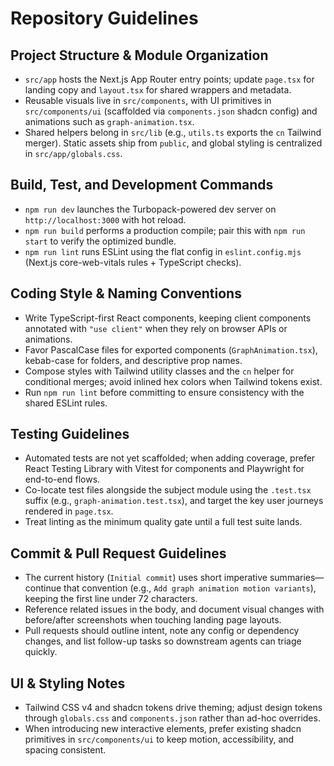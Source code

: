 # Repository Guidelines

## Project Structure & Module Organization
- `src/app` hosts the Next.js App Router entry points; update `page.tsx` for landing copy and `layout.tsx` for shared wrappers and metadata.
- Reusable visuals live in `src/components`, with UI primitives in `src/components/ui` (scaffolded via `components.json` shadcn config) and animations such as `graph-animation.tsx`.
- Shared helpers belong in `src/lib` (e.g., `utils.ts` exports the `cn` Tailwind merger). Static assets ship from `public`, and global styling is centralized in `src/app/globals.css`.

## Build, Test, and Development Commands
- `npm run dev` launches the Turbopack-powered dev server on `http://localhost:3000` with hot reload.
- `npm run build` performs a production compile; pair this with `npm run start` to verify the optimized bundle.
- `npm run lint` runs ESLint using the flat config in `eslint.config.mjs` (Next.js core-web-vitals rules + TypeScript checks).

## Coding Style & Naming Conventions
- Write TypeScript-first React components, keeping client components annotated with `"use client"` when they rely on browser APIs or animations.
- Favor PascalCase files for exported components (`GraphAnimation.tsx`), kebab-case for folders, and descriptive prop names.
- Compose styles with Tailwind utility classes and the `cn` helper for conditional merges; avoid inlined hex colors when Tailwind tokens exist.
- Run `npm run lint` before committing to ensure consistency with the shared ESLint rules.

## Testing Guidelines
- Automated tests are not yet scaffolded; when adding coverage, prefer React Testing Library with Vitest for components and Playwright for end-to-end flows.
- Co-locate test files alongside the subject module using the `.test.tsx` suffix (e.g., `graph-animation.test.tsx`), and target the key user journeys rendered in `page.tsx`.
- Treat linting as the minimum quality gate until a full test suite lands.

## Commit & Pull Request Guidelines
- The current history (`Initial commit`) uses short imperative summaries—continue that convention (e.g., `Add graph animation motion variants`), keeping the first line under 72 characters.
- Reference related issues in the body, and document visual changes with before/after screenshots when touching landing page layouts.
- Pull requests should outline intent, note any config or dependency changes, and list follow-up tasks so downstream agents can triage quickly.

## UI & Styling Notes
- Tailwind CSS v4 and shadcn tokens drive theming; adjust design tokens through `globals.css` and `components.json` rather than ad-hoc overrides.
- When introducing new interactive elements, prefer existing shadcn primitives in `src/components/ui` to keep motion, accessibility, and spacing consistent.
